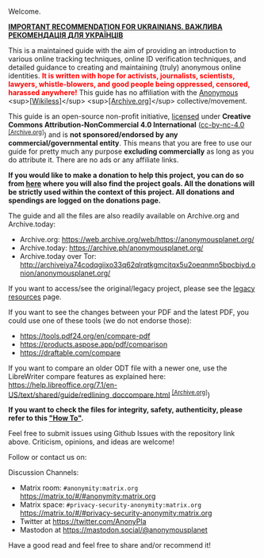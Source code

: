 Welcome.

**[IMPORTANT RECOMMENDATION FOR UKRAINIANS. ВАЖЛИВА РЕКОМЕНДАЦІЯ ДЛЯ УКРАЇНЦІВ](briar.html)**

This is a maintained guide with the aim of providing an introduction to various online tracking techniques, online ID verification techniques, and detailed guidance to creating and maintaining (truly) anonymous online identities. <span style="color: red">**It is written with hope for activists, journalists, scientists, lawyers, whistle-blowers, and good people being oppressed, censored, harassed anywhere!**</span> This guide has no affiliation with the [Anonymous](https://en.wikipedia.org/wiki/Anonymous_(hacker_group)) <sup>[[Wikiless]](https://wikiless.com/wiki/Anonymous_(hacker_group))</sup> <sup>[[Archive.org]](https://web.archive.org/web/https://en.wikipedia.org/wiki/Anonymous_(hacker_group))</sup> collective/movement.

This guide is an open-source non-profit initiative, [licensed](LICENSE.html) under **Creative Commons Attribution-NonCommercial 4.0 International** ([cc-by-nc-4.0](https://creativecommons.org/licenses/by-nc/4.0/) <sup>[[Archive.org]](https://web.archive.org/web/https://creativecommons.org/licenses/by-nc/4.0/)</sup>) and is **not sponsored/endorsed by any commercial/governmental entity**. This means that you are free to use our guide for pretty much any purpose **excluding commercially** as long as you do attribute it. There are no ads or any affiliate links.

**If you would like to make a donation to help this project, you can do so from [here](donations.html) where you will also find the project goals. All the donations will be strictly used within the context of this project. All donations and spendings are logged on the donations page.**
<!--
**View the guide:**
- [In your browser](guide.html)
- [PDF](export/guide.pdf)
- [OpenDocument (ODT)](export/guide.odt)
- Raw [Markdown](https://raw.githubusercontent.com/Anon-Planet/thgtoa/main/guide.md). -->

<!-- Mirrors:
- Tor Onion Mirror: <http://thgtoa3jzy3doku7hkna32htpghjijefscwvh4dyjgfydbbjkeiohgid.onion/> -->

The guide and all the files are also readily available on Archive.org and Archive.today:

- Archive.org: <https://web.archive.org/web/https://anonymousplanet.org/>
- Archive.today: <https://archive.ph/anonymousplanet.org/>
- Archive.today over Tor: <http://archiveiya74codqgiixo33q62qlrqtkgmcitqx5u2oeqnmn5bpcbiyd.onion/anonymousplanet.org/>

If you want to access/see the original/legacy project, please see the [legacy resources](legacy.html) page.

If you want to see the changes between your PDF and the latest PDF, you could use one of these tools (we do not endorse those):

- <https://tools.pdf24.org/en/compare-pdf>
- <https://products.aspose.app/pdf/comparison>
- <https://draftable.com/compare>

If you want to compare an older ODT file with a newer one, use the LibreWriter compare features as explained here: <https://help.libreoffice.org/7.1/en-US/text/shared/guide/redlining_doccompare.html> <sup>[[Archive.org]](https://web.archive.org/wen/https://help.libreoffice.org/7.1/en-US/text/shared/guide/redlining_doccompare.html)</sup>)

**If you want to check the files for integrity, safety, authenticity, please refer to this ["How To"](verify.html).**

Feel free to submit issues using Github Issues with the repository link above. Criticism, opinions, and ideas are welcome!

Follow or contact us on:

Discussion Channels:
- Matrix room: `#anonymity:matrix.org` <https://matrix.to/#/#anonymity:matrix.org>
- Matrix space: `#privacy-security-anonymity:matrix.org` <https://matrix.to/#/#privacy-security-anonymity:matrix.org>
- Twitter at https://twitter.com/AnonyPla
- Mastodon at https://mastodon.social/@anonymousplanet

Have a good read and feel free to share and/or recommend it!
